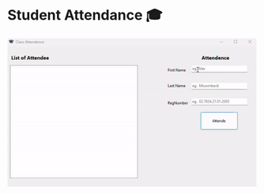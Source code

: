 # Student Attendance 🎓

![gif showing how to use students attendance](</assets/ClassAttendanceintroVideo-ezgif.com-video-to-gif-converter(1).gif>)
